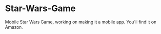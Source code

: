 # Star-Wars-Game

Mobile Star Wars Game, working on making it a mobile app. You'll find it on Amazon.
